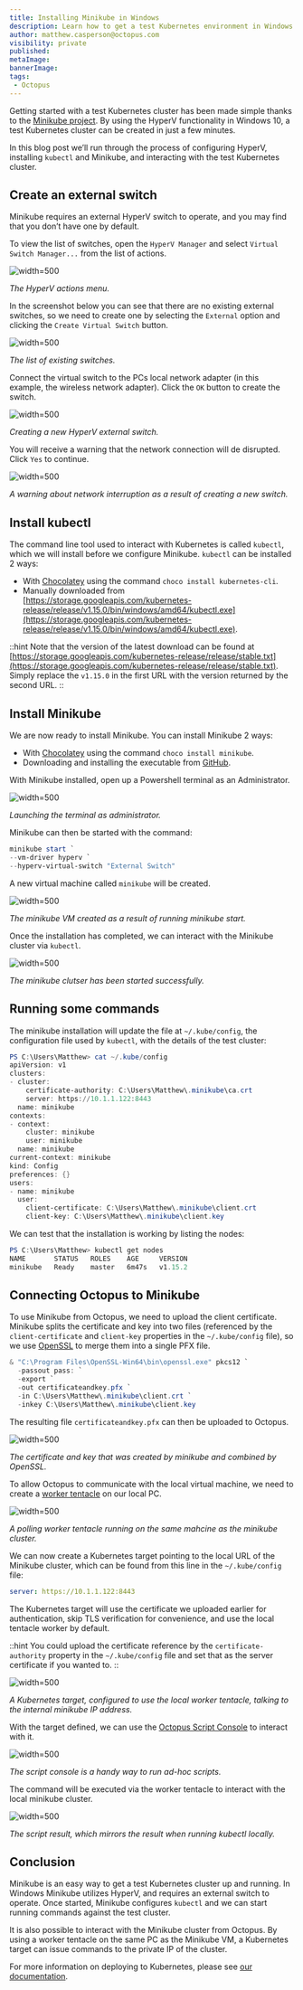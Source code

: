 ```yaml
---
title: Installing Minikube in Windows
description: Learn how to get a test Kubernetes environment in Windows with Minikuke
author: matthew.casperson@octopus.com
visibility: private
published:
metaImage:
bannerImage:
tags:
 - Octopus
---
```


Getting started with a test Kubernetes cluster has been made simple thanks to the [Minikube project](https://kubernetes.io/docs/tasks/tools/install-minikube/). By using the HyperV functionality in Windows 10, a test Kubernetes cluster can be created in just a few minutes.

In this blog post we’ll run through the process of configuring HyperV, installing `kubectl` and Minikube, and interacting with the test Kubernetes cluster.

## Create an external switch

Minikube requires an external HyperV switch to operate, and you may find that you don’t have one by default.

To view the list of switches, open the `HyperV Manager` and select `Virtual Switch Manager...` from the list of actions.

![](hyperv-actions.png "width=500")

*The HyperV actions menu.*

In the screenshot below you can see that there are no existing external switches, so we need to create one by selecting the `External` option and clicking the `Create Virtual Switch` button.

![](create-virtual-switch.png "width=500")

*The list of existing switches.*

Connect the virtual switch to the PCs local network adapter (in this example, the wireless network adapter). Click the `OK` button to create the switch.

![](vswitch.png "width=500")

*Creating a new HyperV external switch.*

You will receive a warning that the network connection will de disrupted. Click `Yes` to continue.

![](warning.png "width=500")

*A warning about network interruption as a result of creating a new switch.*

## Install kubectl

The command line tool used to interact with Kubernetes is called `kubectl`, which we will install before we configure Minikube. `kubectl` can be installed 2 ways:

* With [Chocolatey](https://chocolatey.org/packages/kubernetes-cli) using the command `choco install kubernetes-cli`.
* Manually downloaded from [https://storage.googleapis.com/kubernetes-release/release/v1.15.0/bin/windows/amd64/kubectl.exe](https://storage.googleapis.com/kubernetes-release/release/v1.15.0/bin/windows/amd64/kubectl.exe).

::hint
Note that the version of the latest download can be found at [https://storage.googleapis.com/kubernetes-release/release/stable.txt](https://storage.googleapis.com/kubernetes-release/release/stable.txt). Simply replace the `v1.15.0` in the first URL with the version returned by the second URL.
::

## Install Minikube

We are now ready to install Minikube. You can install Minikube 2 ways:

* With [Chocolatey](https://chocolatey.org/packages/Minikube) using the command `choco install minikube`.
* Downloading and installing the executable from [GitHub](https://github.com/kubernetes/minikube/releases/latest/download/minikube-installer.exe).

With Minikube installed, open up a Powershell terminal as an Administrator.

![](run-as-administrator.png "width=500")

*Launching the terminal as administrator.*

Minikube can then be started with the command:

```PowerShell
minikube start `
--vm-driver hyperv `
--hyperv-virtual-switch "External Switch"
```

A new virtual machine called `minikube` will be created.

![](minikube-vm.png "width=500")

*The minikube VM created as a result of running minikube start.*

Once the installation has completed, we can interact with the Minikube cluster via `kubectl`.

![](minikube-start.png "width=500")

*The minikube clutser has been started successfully.*

## Running some commands

The minikube installation will update the file at `~/.kube/config`, the configuration file used by `kubectl`, with the details of the test cluster:

```PowerShell
PS C:\Users\Matthew> cat ~/.kube/config
apiVersion: v1
clusters:
- cluster:
    certificate-authority: C:\Users\Matthew\.minikube\ca.crt
    server: https://10.1.1.122:8443
  name: minikube
contexts:
- context:
    cluster: minikube
    user: minikube
  name: minikube
current-context: minikube
kind: Config
preferences: {}
users:
- name: minikube
  user:
    client-certificate: C:\Users\Matthew\.minikube\client.crt
    client-key: C:\Users\Matthew\.minikube\client.key
```

We can test that the installation is working by listing the nodes:

```PowerShell
PS C:\Users\Matthew> kubectl get nodes
NAME       STATUS   ROLES    AGE     VERSION
minikube   Ready    master   6m47s   v1.15.2
```

## Connecting Octopus to Minikube

To use Minikube from Octopus, we need to upload the client certificate. Minikube splits the certificate and key into two files (referenced by the `client-certificate` and `client-key` properties in the `~/.kube/config` file), so we use [OpenSSL](https://slproweb.com/products/Win32OpenSSL.html) to merge them into a single PFX file.

```PowerShell
& "C:\Program Files\OpenSSL-Win64\bin\openssl.exe" pkcs12 `
  -passout pass: `
  -export `
  -out certificateandkey.pfx `
  -in C:\Users\Matthew\.minikube\client.crt `
  -inkey C:\Users\Matthew\.minikube\client.key
```

The resulting file `certificateandkey.pfx` can then be uploaded to Octopus.

![](certificate.png "width=500")

*The certificate and key that was created by minikube and combined by OpenSSL.*

To allow Octopus to communicate with the local virtual machine, we need to create a [worker tentacle](https://octopus.com/docs/infrastructure/workers) on our local PC.

![](worker.png "width=500")

*A polling worker tentacle running on the same mahcine as the minikube cluster.*

We can now create a Kubernetes target pointing to the local URL of the Minikube cluster, which can be found from this line in the `~/.kube/config` file:

```YAML
server: https://10.1.1.122:8443
```

The Kubernetes target will use the certificate we uploaded earlier for authentication, skip TLS verification for convenience, and use the local tentacle worker by default.

::hint
You could upload the certificate reference by the `certificate-authority` property in the `~/.kube/config` file and set that as the server certificate if you wanted to.
::

![](k8s-target.png "width=500")

*A Kubernetes target, configured to use the local worker tentacle, talking to the internal minikube IP address.*

With the target defined, we can use the [Octopus Script Console](https://octopus.com/docs/administration/managing-infrastructure/script-console) to interact with it.

![](script-console.png "width=500")

*The script console is a handy way to run ad-hoc scripts.*

The command will be executed via the worker tentacle to interact with the local minikube cluster.

![](script-result.png "width=500")

*The script result, which mirrors the result when running kubectl locally.*

## Conclusion

Minikube is an easy way to get a test Kubernetes cluster up and running. In Windows Minikube utilizes HyperV, and requires an external switch to operate. Once started, Minikube configures `kubectl` and we can start running commands against the test cluster.

It is also possible to interact with the Minikube cluster from Octopus. By using a worker tentacle on the same PC as the Minikube VM, a Kubernetes target can issue commands to the private IP of the cluster.

For more information on deploying to Kubernetes, please see [our documentation](https://octopus.com/docs/deployment-examples/kubernetes-deployments).
